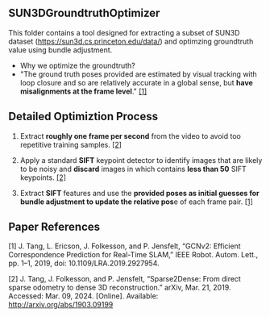 ## SUN3DGroundtruthOptimizer

This folder contains a tool designed for extracting a subset of SUN3D dataset (https://sun3d.cs.princeton.edu/data/) and optimzing groundtruth value using bundle adjustment. 

- Why we optimize the groundtruth?
- "The ground truth poses provided are estimated by visual tracking with loop closure and so are relatively accurate in a global sense, but **have misalignments at the frame level**." [[1]](#1)

## Detailed Optimiztion Process

1. Extract **roughly one frame per second** from the video to avoid too repetitive training samples. [[2]](#2)

2. Apply a standard **SIFT** keypoint detector to identify images that are likely to be noisy and **discard** images in which contains **less than 50** SIFT keypoints. [[2]](#2)

3. Extract **SIFT** features and use the **provided poses as initial guesses for bundle adjustment to update the relative pos**e of each frame pair. [[1]](#1)
## Paper References
<a id="1"></a>[1] J. Tang, L. Ericson, J. Folkesson, and P. Jensfelt, “GCNv2: Efficient Correspondence Prediction for Real-Time SLAM,” IEEE Robot. Autom. Lett., pp. 1–1, 2019, doi: 10.1109/LRA.2019.2927954.

<a id="2"></a>[2] J. Tang, J. Folkesson, and P. Jensfelt, “Sparse2Dense: From direct sparse odometry to dense 3D reconstruction.” arXiv, Mar. 21, 2019. Accessed: Mar. 09, 2024. [Online]. Available: http://arxiv.org/abs/1903.09199
